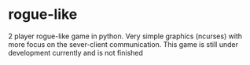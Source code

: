 # rogue-like

2 player rogue-like game in python. Very simple graphics (ncurses) with more focus on the sever-client communication. 
This game is still under development currently and is not finished